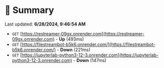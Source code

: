 # 📖 Summary
Last updated: **6/28/2024, 9:46:54 AM**

- `GET` [https://restreamer-09gx.onrender.com](https://restreamer-09gx.onrender.com) - **Up** (493ms)
- `GET` [https://filestreambot-b5k6.onrender.com/](https://filestreambot-b5k6.onrender.com/) - **Down** (221ms)
- `GET` [https://jupyterlab-python3-12-3.onrender.com](https://jupyterlab-python3-12-3.onrender.com) - **Down** (147ms)
